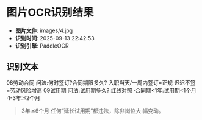 # 图片OCR识别结果

- **图片文件**: images/4.jpg
- **识别时间**: 2025-09-13 22:42:53
- **识别引擎**: PaddleOCR

## 识别文本

08劳动合同
问法:何时签订?合同期限多久?
入职当天/一周内签订=正规
迟迟不签=劳动风险增高
09试用期
问法:试用期多久?
红线对照
·合同期<1年:试用期<1个月
·1-3年:≤2个月
>3年:≤6个月
任何“延长试用期”都违法，除非岗位大
幅变动。
